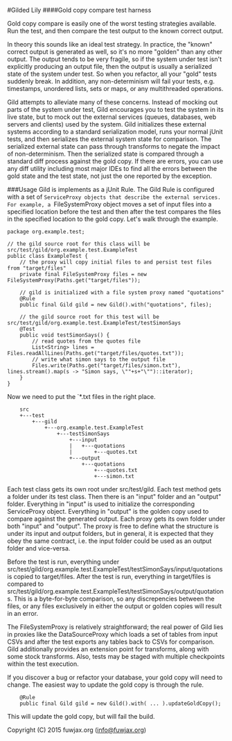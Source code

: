 <!--

    Copyright (C) 2015 fuwjax.org (info@fuwjax.org)

    Licensed under the Apache License, Version 2.0 (the "License");
    you may not use this file except in compliance with the License.
    You may obtain a copy of the License at

            http://www.apache.org/licenses/LICENSE-2.0

    Unless required by applicable law or agreed to in writing, software
    distributed under the License is distributed on an "AS IS" BASIS,
    WITHOUT WARRANTIES OR CONDITIONS OF ANY KIND, either express or implied.
    See the License for the specific language governing permissions and
    limitations under the License.

-->
#Gilded Lily
####Gold copy compare test harness

Gold copy compare is easily one of the worst testing strategies available. Run the test, and then compare the test output to the known correct output.

In theory this sounds like an ideal test strategy. In practice, the "known" correct output is generated as well, so it's no more "golden" than any other output. The
output tends to be very fragile, so if the system under test isn't explicitly producing an output file, then the output is usually a serialized state of the system
under test. So when you refactor, all your "gold" tests suddenly break. In addition, any non-determinism will fail your tests, e.g. timestamps, unordered lists, sets 
or maps, or any multithreaded operations.

Gild attempts to alleviate many of these concerns. Instead of mocking out parts of the system under test, Gild encourages you to test the system in its live state, but 
to mock out the external services (queues, databases, web servers and clients) used by the system. Gild initializes these external systems according to a standard serialization
model, runs your normal jUnit tests, and then serializes the external system state for comparison. The serialized external state can pass through transforms to negate
the impact of non-determinism. Then the serialized state is compared through a standard diff process against the gold copy. If there are errors, you can use any diff
utility including most major IDEs to find all the errors between the gold state and the test state, not just the one reported by the exception.

###Usage
Gild is implements as a jUnit Rule. The Gild Rule is configured with a set of `ServiceProxy objects that describe the external services. For example, a `FileSystemProxy object
moves a set of input files into a specified location before the test and then after the test compares the files in the specified location to the gold copy. Let's walk through the example.

```
package org.example.test;

// the gild source root for this class will be src/test/gild/org.example.test.ExampleTest
public class ExampleTest {
	// the proxy will copy initial files to and persist test files from "target/files"
	private final FileSystemProxy files = new FileSystemProxy(Paths.get("target/files"));
	
	// gild is initialized with a file system proxy named "quotations"
	@Rule
	public final Gild gild = new Gild().with("quotations", files);

	// the gild source root for this test will be src/test/gild/org.example.test.ExampleTest/testSimonSays
	@Test
	public void testSimonSays() {
		// read quotes from the quotes file
		List<String> lines = Files.readAllLines(Paths.get("target/files/quotes.txt"));
		// write what simon says to the output file
		Files.write(Paths.get("target/files/simon.txt"), lines.stream().map(s -> "Simon says, \""+s+"\"")::iterator);
	}
}
```

Now we need to put the `*.txt files in the right place.

```
	src
	+---test
		+---gild
			+---org.example.test.ExampleTest
				+---testSimonSays
					+---input
					|	+---quotations
					|		+---quotes.txt
					+---output
						+---quotations
							+---quotes.txt
							+---simon.txt
```

Each test class gets its own root under src/test/gild. Each test method gets a folder under its test class. Then there is an "input" folder and an "output" folder.
Everything in "input" is used to initialize the corresponding ServiceProxy object. Everything in "output" is the golden copy used to compare against the generated output.
Each proxy gets its own folder under both "input" and "output". The proxy is free to define what the structure is under its input and output folders, but in general, it is 
expected that they obey the same contract, i.e. the input folder could be used as an output folder and vice-versa.

Before the test is run, everything under src/test/gild/org.example.test.ExampleTest/testSimonSays/input/quotations is copied to target/files. After the test is run, everything
in target/files is compared to src/test/gild/org.example.test.ExampleTest/testSimonSays/output/quotations. This is a byte-for-byte comparison, so any discrepencies between the files,
or any files exclusively in either the output or golden copies will result in an error.

The FileSystemProxy is relatively straightforward; the real power of Gild lies in proxies like the DataSourceProxy which loads a set of tables from input CSVs and after the test
exports any tables back to CSVs for comparison. Gild additionally provides an extension point for transforms, along with some stock transforms. Also, tests may be staged with multiple
checkpoints within the test execution.

If you discover a bug or refactor your database, your gold copy will need to change. The easiest way to update the gold copy is through the rule.

```
	@Rule
	public final Gild gild = new Gild().with( ... ).updateGoldCopy();
```

This will update the gold copy, but will fail the build.

Copyright (C) 2015 fuwjax.org (info@fuwjax.org)
